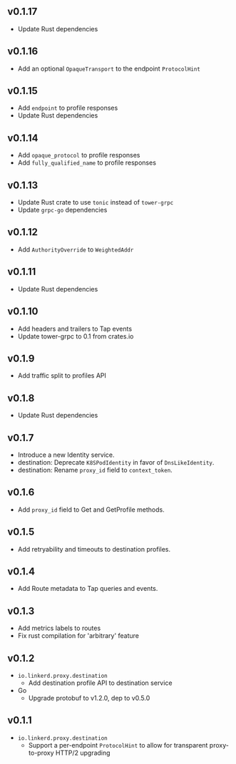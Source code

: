 ## v0.1.17

* Update Rust dependencies

## v0.1.16

* Add an optional `OpaqueTransport` to the endpoint `ProtocolHint`

## v0.1.15

* Add `endpoint` to profile responses
* Update Rust dependencies

## v0.1.14

* Add `opaque_protocol` to profile responses
* Add `fully_qualified_name` to profile responses

## v0.1.13

* Update Rust crate to use `tonic` instead of `tower-grpc`
* Update `grpc-go` dependencies

## v0.1.12

* Add `AuthorityOverride` to  `WeightedAddr`

## v0.1.11

* Update Rust dependencies

## v0.1.10

* Add headers and trailers to Tap events
* Update tower-grpc to 0.1 from crates.io

## v0.1.9

* Add traffic split to profiles API

## v0.1.8

* Update Rust dependencies

## v0.1.7

* Introduce a new Identity service.
* destination: Deprecate `K8SPodIdentity` in favor of `DnsLikeIdentity`.
* destination: Rename `proxy_id` field to `context_token`.

## v0.1.6

* Add `proxy_id` field to Get and GetProfile methods.

## v0.1.5

* Add retryability and timeouts to destination profiles.

## v0.1.4

* Add Route metadata to Tap queries and events.

## v0.1.3

* Add metrics labels to routes
* Fix rust compilation for 'arbitrary' feature

## v0.1.2

* `io.linkerd.proxy.destination`
  * Add destination profile API to destination service
* Go
  * Upgrade protobuf to v1.2.0, dep to v0.5.0

## v0.1.1

* `io.linkerd.proxy.destination`
  * Support a per-endpoint `ProtocolHint` to allow for transparent
    proxy-to-proxy HTTP/2 upgrading
